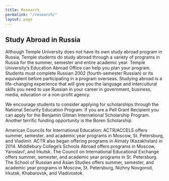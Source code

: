 ```yaml
---
title: Research
permalink: "/research/"
layout: page
---
```



## Study Abroad in Russia

Although Temple University does not have its own study abroad program in Russia, Temple students do study abroad through a variety of programs in Russia for the summer, semester and entire academic year. Temple University’s Education Abroad Office can help you plan your program. Students must complete Russian 2002 (fourth-semester Russian) or its equivalent before participating in a program overseas. Studying abroad is a life-changing experience that will give you the language and intercultural skills you need to use Russian in your career in government, business, media, education or a non-profit agency.

We encourage students to consider applying for scholarships through the National Security Education Program. If you are a Pell Grant Recipient you can apply for the Benjamin Gilman International Scholarship Program. Another terrific funding opportunity is the Boren Scholarship.

American Councils for International Education: ACTR/ACCELS offers summer, semester, and academic year programs in Moscow, St. Petersburg, and Vladimir. ACTR also began offering programs in Almaty (Kazakhstan) in 2014.
Middlebury College’s Schools Abroad offers programs in Moscow, Yaroslavl’, and Irkutsk.
The Council on International Educational Exchange offers summer, semester, and academic year programs in St. Petersburg.
The School of Russian and Asian Studies offers summer, semester, and academic year programs in Moscow, St. Petersburg, Nizhny Novgorod, Irkutsk, Khabarovsk, and Vladivostok.
